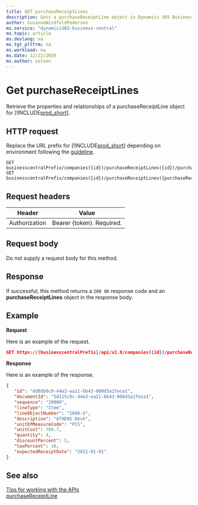 ```yaml
---
title: GET purchaseReceiptLines  
description: Gets a purchaseReceiptLine object in Dynamics 365 Business Central.
author: SusanneWindfeldPedersen
ms.service: "dynamics365-business-central"
ms.topic: article
ms.devlang: na
ms.tgt_pltfrm: na
ms.workload: na
ms.date: 12/22/2020
ms.author: solsen
---
```


# Get purchaseReceiptLines
Retrieve the properties and relationships of a purchaseReceiptLine object for [!INCLUDE[prod_short](../../../includes/prod_short.md)]. 


## HTTP request
Replace the URL prefix for [!INCLUDE[prod_short](../../../includes/prod_short.md)] depending on environment following the [guideline](../../v2.0/endpoints-apis-for-dynamics.md).
```
GET businesscentralPrefix/companies({id})/purchaseReceiptLines({id})/purchaseReceiptLines({purchaseReceiptLineId})
GET businesscentralPrefix/companies({id})/purchaseReceiptLines({purchaseReceiptLineId})
```

## Request headers

|Header|Value|
|------|-----|
|Authorization  |Bearer {token}. Required. |

## Request body
Do not supply a request body for this method.

## Response
If successful, this method returns a ```200 OK``` response code and an **purchaseReceiptLines** object in the response body.

## Example

**Request**

Here is an example of the request.
```json
GET https://{businesscentralPrefix}/api/v2.0/companies({id})/purchaseReceiptLines({id})/purchaseReceiptLines({purchaseReceiptLineId})
```

**Response**

Here is an example of the response. 

```json
{
   "id": "dd8db9c0-44e3-ea11-bb43-000d3a2feca1",
   "documentId": "5d115c9c-44e3-ea11-bb43-000d3a2feca1",
   "sequence": "10000",
   "lineType": "Item",
   "lineObjectNumber": "1896-S",
   "description": "ATHENS Desk",
   "unitOfMeasureCode": "PCS",
   "unitCost": 780.7,
   "quantity": 4,
   "discountPercent": 5,
   "taxPercent": 10,
   "expectedReceiptDate": "2021-01-01"
}
```


## See also
[Tips for working with the APIs](../../../developer/devenv-connect-apps-tips.md)  
[purchaseReceiptLine](../resources/dynamics_purchaseReceiptLine.md)  

